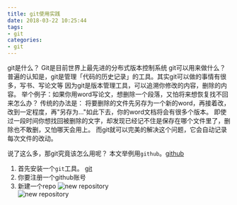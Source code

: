 ```yaml
---
title: git使用实践
date: 2018-03-22 10:25:44
tags:
- git
categories:
- git
---
```

git是什么？
Git是目前世界上最先进的分布式版本控制系统
git可以用来做什么？
普遍的认知是，git是管理「代码的历史记录」的工具。其实git可以做的事情有很多，写书、写论文等
因为git是版本管理工具，可以追溯你修改的内容，删除的内容。
举个例子：如果你用word写论文，想删除一个段落，又怕将来想恢复找不回来怎么办？ 传统的办法是：
将要删除的文件先另存为一个新的word，再接着改，改到一定程度，再"另存为..."如此下去，你的word文档将会有很多个版本。
即使过一段时间你想找回被删除的文字，却发现已经记不住是保存在哪个文件里了，删除也不敢删，又怕哪天会用上。
而git就可以完美的解决这个问题，它会自动记录每次文件的改动。

说了这么多，那git究竟该怎么用呢？
本文举例用`github`。[github](https://github.com/)
1. 首先安装一个`git`工具。 [git](https://gitforwindows.org/)
2. 你要注册一个github账号
3. 新建一个repo
  ![new repository](/images/new-repo.jpg)  
  ![new repository](/images/create-rep.jpg)
